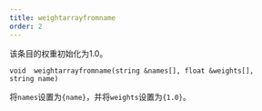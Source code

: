 ```yaml
---
title: weightarrayfromname
order: 2
---
```


该条目的权重初始化为1.0。

`void  weightarrayfromname(string &names[], float &weights[], string name)`

将`names`设置为`{name}`，并将`weights`设置为`{1.0}`。
